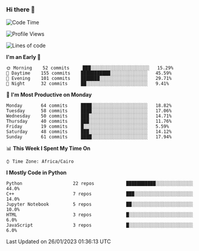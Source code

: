 ### Hi there 👋

<!--
**AMR-KELEG/AMR-KELEG** is a ✨ _special_ ✨ repository because its `README.md` (this file) appears on your GitHub profile.

Here are some ideas to get you started:

- 🔭 I’m currently working on ...
- 🌱 I’m currently learning ...
- 👯 I’m looking to collaborate on ...
- 🤔 I’m looking for help with ...
- 💬 Ask me about ...
- 📫 How to reach me: ...
- 😄 Pronouns: ...
- ⚡ Fun fact: ...
-->

<!--START_SECTION:waka-->
![Code Time](http://img.shields.io/badge/Code%20Time-0%20secs-blue)

![Profile Views](http://img.shields.io/badge/Profile%20Views-3-blue)

![Lines of code](https://img.shields.io/badge/From%20Hello%20World%20I%27ve%20Written-2%20Million%20lines%20of%20code-blue)

**I'm an Early 🐤** 

```text
🌞 Morning    52 commits     ███░░░░░░░░░░░░░░░░░░░░░░   15.29% 
🌆 Daytime    155 commits    ███████████░░░░░░░░░░░░░░   45.59% 
🌃 Evening    101 commits    ███████░░░░░░░░░░░░░░░░░░   29.71% 
🌙 Night      32 commits     ██░░░░░░░░░░░░░░░░░░░░░░░   9.41%

```
📅 **I'm Most Productive on Monday** 

```text
Monday       64 commits     ████░░░░░░░░░░░░░░░░░░░░░   18.82% 
Tuesday      58 commits     ████░░░░░░░░░░░░░░░░░░░░░   17.06% 
Wednesday    50 commits     ███░░░░░░░░░░░░░░░░░░░░░░   14.71% 
Thursday     40 commits     ███░░░░░░░░░░░░░░░░░░░░░░   11.76% 
Friday       19 commits     █░░░░░░░░░░░░░░░░░░░░░░░░   5.59% 
Saturday     48 commits     ███░░░░░░░░░░░░░░░░░░░░░░   14.12% 
Sunday       61 commits     ████░░░░░░░░░░░░░░░░░░░░░   17.94%

```


📊 **This Week I Spent My Time On** 

```text
⌚︎ Time Zone: Africa/Cairo

```

**I Mostly Code in Python** 

```text
Python                   22 repos            ███████████░░░░░░░░░░░░░░   44.0% 
C++                      7 repos             ███░░░░░░░░░░░░░░░░░░░░░░   14.0% 
Jupyter Notebook         5 repos             ██░░░░░░░░░░░░░░░░░░░░░░░   10.0% 
HTML                     3 repos             █░░░░░░░░░░░░░░░░░░░░░░░░   6.0% 
JavaScript               3 repos             █░░░░░░░░░░░░░░░░░░░░░░░░   6.0%

```



 Last Updated on 26/01/2023 01:36:13 UTC
<!--END_SECTION:waka-->
